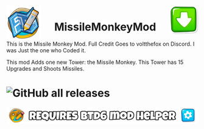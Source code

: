 <a href="https://github.com/DerkTerraYT/MissileMonkey/releases/latest/download/MissileMonkeyMod.dll">
    <img align="left" alt="Icon" height="90" src="Icon.png">
    <img align="right" alt="Download" height="75" src="https://raw.githubusercontent.com/gurrenm3/BTD-Mod-Helper/master/BloonsTD6%20Mod%20Helper/Resources/DownloadBtn.png">
</a>

<h1 align="center">MissileMonkeyMod</h1>

This is the Missile Monkey Mod. Full Credit Goes to voltthefox on Discord. I was Just the one who Coded it. 

This mod Adds one new Tower: the Missile Monkey. This Tower has 15 Upgrades and Shoots Missiles.

<h1 aling="left"><img alt="GitHub all releases" height="25" src="https://img.shields.io/github/downloads/DarkTerraYT/MissileMonkey/total?label=Total%20Dowloads"></h1>

[![Requires BTD6 Mod Helper](https://raw.githubusercontent.com/gurrenm3/BTD-Mod-Helper/master/banner.png)](https://github.com/gurrenm3/BTD-Mod-Helper#readme)
